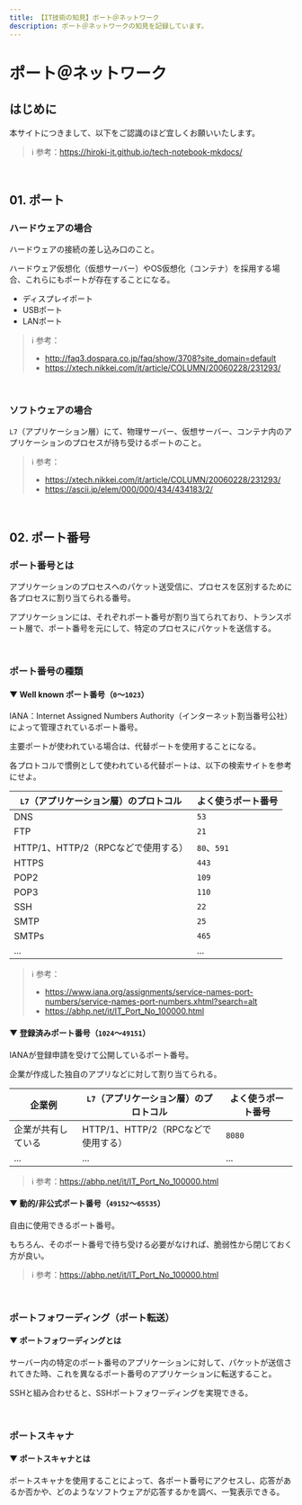```yaml
---
title: 【IT技術の知見】ポート＠ネットワーク
description: ポート＠ネットワークの知見を記録しています。
---
```


# ポート＠ネットワーク

## はじめに

本サイトにつきまして、以下をご認識のほど宜しくお願いいたします。



> ℹ️ 参考：https://hiroki-it.github.io/tech-notebook-mkdocs/

<br>

## 01. ポート

### ハードウェアの場合

ハードウェアの接続の差し込み口のこと。

ハードウェア仮想化（仮想サーバー）やOS仮想化（コンテナ）を採用する場合、これらにもポートが存在することになる。



- ディスプレイポート
- USBポート
- LANポート

> ℹ️ 参考：
>
> - http://faq3.dospara.co.jp/faq/show/3708?site_domain=default
> - https://xtech.nikkei.com/it/article/COLUMN/20060228/231293/

<br>

### ソフトウェアの場合

```L7```（アプリケーション層）にて、物理サーバー、仮想サーバー、コンテナ内のアプリケーションのプロセスが待ち受けるポートのこと。



> ℹ️ 参考：
> 
> - https://xtech.nikkei.com/it/article/COLUMN/20060228/231293/
> - https://ascii.jp/elem/000/000/434/434183/2/

<br>

## 02. ポート番号

### ポート番号とは

アプリケーションのプロセスへのパケット送受信に、プロセスを区別するために各プロセスに割り当てられる番号。

アプリケーションには、それぞれポート番号が割り当てられており、トランスポート層で、ポート番号を元にして、特定のプロセスにパケットを送信する。



<br>

### ポート番号の種類

#### ▼ Well known ポート番号（```0```～```1023```）

IANA：Internet Assigned Numbers Authority（インターネット割当番号公社）によって管理されているポート番号。

主要ポートが使われている場合は、代替ポートを使用することになる。

各プロトコルで慣例として使われている代替ポートは、以下の検索サイトを参考にせよ。



| ```L7```（アプリケーション層）のプロトコル  | よく使うポート番号       |
|-----------------------------|--------------------|
| DNS                         | ```53```           |
| FTP                         | ```21```           |
| HTTP/1、HTTP/2（RPCなどで使用する） | ```80```、```591``` |
| HTTPS                       | ```443```          |
| POP2                        | ```109```          |
| POP3                        | ```110```          |
| SSH                         | ```22```           |
| SMTP                        | ```25```           |
| SMTPs                       | ```465```          |
| ...                         | ...                |


> ℹ️ 参考：
>
> - https://www.iana.org/assignments/service-names-port-numbers/service-names-port-numbers.xhtml?search=alt
> - https://abhp.net/it/IT_Port_No_100000.html


#### ▼ 登録済みポート番号（```1024```～```49151```）

IANAが登録申請を受けて公開しているポート番号。

企業が作成した独自のアプリなどに対して割り当てられる。



| 企業例        | ```L7```（アプリケーション層）のプロトコル  | よく使うポート番号 |
|---------------|-----------------------------|--------------|
| 企業が共有している | HTTP/1、HTTP/2（RPCなどで使用する） | ```8080```   |
| ...           | ...                         | ...          |

> ℹ️ 参考：https://abhp.net/it/IT_Port_No_100000.html


#### ▼ 動的/非公式ポート番号（```49152```～```65535```）

自由に使用できるポート番号。

もちろん、そのポート番号で待ち受ける必要がなければ、脆弱性から閉じておく方が良い。



> ℹ️ 参考：https://abhp.net/it/IT_Port_No_100000.html


<br>

### ポートフォワーディング（ポート転送）

#### ▼ ポートフォワーディングとは

サーバー内の特定のポート番号のアプリケーションに対して、パケットが送信されてきた時、これを異なるポート番号のアプリケーションに転送すること。

SSHと組み合わせると、SSHポートフォワーディングを実現できる。



<br>

### ポートスキャナ

#### ▼ ポートスキャナとは

ポートスキャナを使用することによって、各ポート番号にアクセスし、応答があるか否かや、どのようなソフトウェアが応答するかを調べ、一覧表示できる。



<br>
